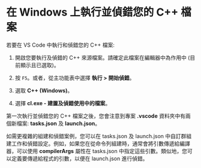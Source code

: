 <h1 data-loc-id="walkthrough.windows.title.run.and.debug.your.file">在 Windows 上執行並偵錯您的 C++ 檔案</h1>
<p data-loc-id="walkthrough.windows.run.and.debug.your.file">若要在 VS Code 中執行和偵錯您的 C++ 檔案:</p>
<ol>
<li><p data-loc-id="walkthrough.windows.instructions1">開啟您要執行及偵錯的 C++ 來源檔案。請確定此檔案在編輯器中為作用中 (目前顯示且已選取)。</p>
</li>
<li><p data-loc-id="walkthrough.windows.press.f5">按 <code>F5</code>。或者，從主功能表中選擇 <strong><span data-loc-id="walkthrough.windows.run" data-loc-hint="Refers to Run command on main menu">執行</span> &gt; <span data-loc-id="walkthrough.windows.start.debugging" data-loc-hint="Refers to Start Debugging command under Run menu on main menu">開始偵錯</span></strong>。</p>
</li>
<li><p data-loc-id="walkthrough.windows.select.compiler">選取 <strong>C++ (Windows)</strong>。</p>
</li>
<li><p data-loc-id="walkthrough.windows.choose.build.active.file">選擇 <strong>cl.exe - <span data-loc-id="walkthrough.windows.build.and.debug.active.file" data-loc-hint="Should be the same as translation for build.and.debug.active.file in extension.ts">建置及偵錯使用中的檔案</span></strong>。</p>
</li>
</ol>
<p data-loc-id="walkthrough.windows.after.running">第一次執行並偵錯您的 C++ 檔案之後，您會注意到專案 <strong>.vscode</strong> 資料夾中有兩個新檔案: <strong>tasks.json</strong> 及 <strong>launch.json</strong>。</p>

<p data-loc-id="walkthrough.windows.for.more.complex">如需更複雜的組建和偵錯案例，您可以在 <span>tasks.json</span> 及 <span>launch.json</span> 中自訂群組建工作和偵錯設定。例如，如果您在從命令列組建時，通常會將引數傳遞給編譯器，可以使用 <strong>compilerArgs</strong> 屬性在 <span>tasks.json</span> 中指定這些引數。類似地，您可以定義要傳遞給程式的引數，以便在 <span>launch.json</span> 進行偵錯。</p>

